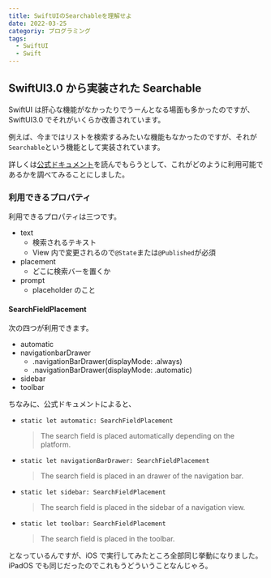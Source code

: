 ```yaml
---
title: SwiftUIのSearchableを理解せよ
date: 2022-03-25
categoriy: プログラミング
tags:
  - SwiftUI
  - Swift
---
```


## SwiftUI3.0 から実装された Searchable

SwiftUI は肝心な機能がなかったりでうーんとなる場面も多かったのですが、SwiftUI3.0 でそれがいくらか改善されています。

例えば、今まではリストを検索するみたいな機能もなかったのですが、それが`Searchable`という機能として実装されています。

詳しくは[公式ドキュメント](<https://developer.apple.com/documentation/swiftui/emptyview/searchable(text:placement:)>)を読んでもらうとして、これがどのように利用可能であるかを調べてみることにしました。

### 利用できるプロパティ

利用できるプロパティは三つです。

- text
  - 検索されるテキスト
  - View 内で変更されるので`@State`または`@Published`が必須
- placement
  - どこに検索バーを置くか
- prompt
  - placeholder のこと

#### SearchFieldPlacement

次の四つが利用できます。

- automatic
- navigationbarDrawer
  - .navigationBarDrawer(displayMode: .always)
  - .navigationBarDrawer(displayMode: .automatic)
- sidebar
- toolbar

ちなみに、公式ドキュメントによると、

- `static let automatic: SearchFieldPlacement`
  > The search field is placed automatically depending on the platform.
- `static let navigationBarDrawer: SearchFieldPlacement`
  > The search field is placed in an drawer of the navigation bar.
- `static let sidebar: SearchFieldPlacement`
  > The search field is placed in the sidebar of a navigation view.
- `static let toolbar: SearchFieldPlacement`
  > The search field is placed in the toolbar.

となっているんですが、iOS で実行してみたところ全部同じ挙動になりました。iPadOS でも同じだったのでこれもうどういうことなんじゃろ。
